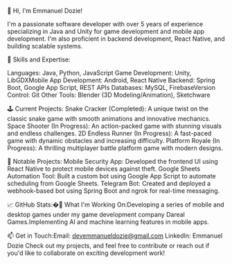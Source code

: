 👋 Hi, I'm Emmanuel Dozie!

I'm a passionate software developer with over 5 years of experience specializing in Java and Unity for game development and mobile app development. I'm also proficient in backend development, React Native, and building scalable systems.

🚀 Skills and Expertise:

Languages: Java, Python, JavaScript
Game Development: Unity, LibGDXMobile 
App Development: Android, React Native
Backend: Spring Boot, Google App Script, REST APIs
Databases: MySQL, FirebaseVersion Control: Git
Other Tools: Blender (3D Modeling/Animation), Sketchware


🕹️ Current Projects:
Snake Cracker (Completed): A unique twist on the classic snake game with smooth animations and innovative mechanics.
Space Shooter (In Progress): An action-packed game with stunning visuals and endless challenges.
2D Endless Runner (In Progress): A fast-paced game with dynamic obstacles and increasing difficulty.
Platform Royale (In Progress): A thrilling multiplayer battle platform game with modern designs.


💼 Notable Projects:
Mobile Security App: Developed the frontend UI using React Native to protect mobile devices against theft.
Google Sheets Automation Tool: Built a custom bot using Google App Script to automate scheduling from Google Sheets.
Telegram Bot: Created and deployed a webhook-based bot using Spring Boot and ngrok for real-time messaging.

📈 GitHub Stats:�🎯 What I'm Working On:Developing a series of mobile and desktop games under my game development company Dareal Games.Implementing AI and machine learning features in mobile apps.

📫 Get in Touch:Email: devemmanueldozie@gmail.com
LinkedIn: Emmanuel Dozie
Check out my projects, and feel free to contribute or reach out if you'd like to collaborate on exciting development work!
